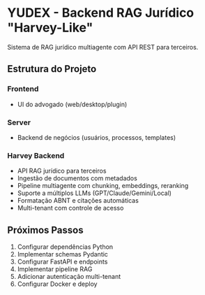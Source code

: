 # YUDEX - Backend RAG Jurídico "Harvey-Like"

Sistema de RAG jurídico multiagente com API REST para terceiros.

## Estrutura do Projeto

### Frontend
- UI do advogado (web/desktop/plugin)

### Server  
- Backend de negócios (usuários, processos, templates)

### Harvey Backend
- API RAG jurídico para terceiros
- Ingestão de documentos com metadados
- Pipeline multiagente com chunking, embeddings, reranking
- Suporte a múltiplos LLMs (GPT/Claude/Gemini/Local)
- Formatação ABNT e citações automáticas
- Multi-tenant com controle de acesso

## Próximos Passos

1. Configurar dependências Python
2. Implementar schemas Pydantic
3. Configurar FastAPI e endpoints
4. Implementar pipeline RAG
5. Adicionar autenticação multi-tenant
6. Configurar Docker e deploy
